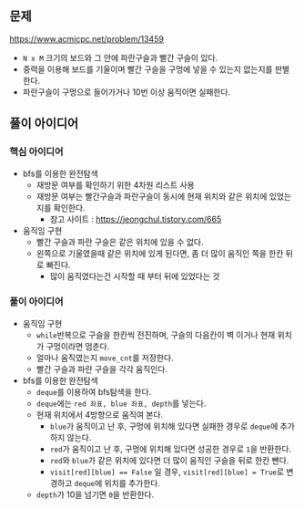 ## 문제

https://www.acmicpc.net/problem/13459

- `N x M` 크기의 보드와 그 안에 파란구슬과 빨간 구슬이 있다.
- 중력을 이용해 보드를 기울이며 빨간 구슬을 구멍에 넣을 수 있는지 없는지를 판별한다.
- 파란구슬이 구멍으로 들어가거나 10번 이상 움직이면 실패한다.

## 풀이 아이디어

### 핵심 아이디어

- bfs를 이용한 완전탐색
  - 재방문 여부를 확인하기 위한 4차원 리스트 사용
  - 재방문 여부는 빨간구슬과 파란구슬이 동시에 현재 위치와 같은 위치에 있었는지를 확인한다.
    - 참고 사이트 : https://jeongchul.tistory.com/665
- 움직임 구현
  - 빨간 구슬과 파란 구슬은 같은 위치에 있을 수 없다.
  - 왼쪽으로 기울였을때 같은 위치에 있게 된다면, 좀 더 많이 움직인 쪽을 한칸 뒤로 빠진다.
    - 많이 움직였다는건 시작할 때 부터 뒤에 있었다는 것

### 풀이 아이디어

- 움직임 구현
  - `while`반복으로 구슬을 한칸씩 전진하며, 구슬의 다음칸이 벽 이거나 현재 위치가 구멍이라면 멈춘다.
  - 얼마나 움직였는지 `move_cnt`를 저장한다.
  - 빨간 구슬과 파란 구슬을 각각 움직인다.
- bfs를 이용한 완전탐색
  - `deque`를 이용하여 bfs탐색을 한다.
  - `deque`에는 `red 좌표, blue 좌표, depth`를 넣는다.
  - 현재 위치에서 4방향으로 움직여 본다.
    - `blue`가 움직이고 난 후, 구멍에 위치해 있다면 실패한 경우로 `deque`에 추가하지 않는다.
    - `red`가 움직이고 난 후, 구멍에 위치해 있다면 성공한 경우로 `1`을 반환한다.
    - `red`와 `blue`가 같은 위치에 있다면 더 많이 움직인 구슬을 뒤로 한칸 뺀다.
    - `visit[red][blue] == False` 일 경우, `visit[red][blue] = True`로 변경하고 `deque`에 위치를 추가한다.
  - `depth`가 10을 넘기면 `0`을 반환한다.

